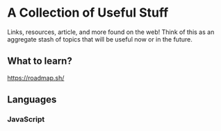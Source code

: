 # A Collection of Useful Stuff
Links, resources, article, and more found on the web! Think of this as an aggregate stash of topics that will be useful now or in the future.

## What to learn?

https://roadmap.sh/

## Languages

### JavaScript
